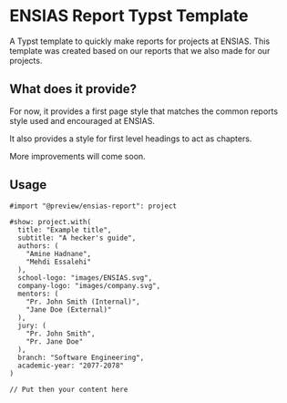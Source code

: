 # ENSIAS Report Typst Template

A Typst template to quickly make reports for projects at ENSIAS. This template was created based on our reports that we also made for our projects.

## What does it provide?

For now, it provides a first page style that matches the common reports style used and encouraged at ENSIAS.

It also provides a style for first level headings to act as chapters.

More improvements will come soon.

## Usage

```typ
#import "@preview/ensias-report": project

#show: project.with(
  title: "Example title",
  subtitle: "A hecker's guide",
  authors: (
    "Amine Hadnane",
    "Mehdi Essalehi"
  ),
  school-logo: "images/ENSIAS.svg",
  company-logo: "images/company.svg",
  mentors: (
    "Pr. John Smith (Internal)",
    "Jane Doe (External)"
  ),
  jury: (
    "Pr. John Smith",
    "Pr. Jane Doe"
  ),
  branch: "Software Engineering",
  academic-year: "2077-2078"
)

// Put then your content here
```